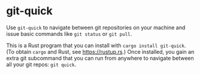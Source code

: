 # git-quick

Use `git-quick` to navigate between git repositories on your machine and issue 
basic commands like `git status` or  `git pull`.

This is a Rust program that you can install with `cargo install git-quick`.
(To obtain `cargo` and Rust, see https://rustup.rs.) Once installed, you gain
an extra git subcommand that you can run from anywhere to navigate between
all your git repos: `git quick`.
